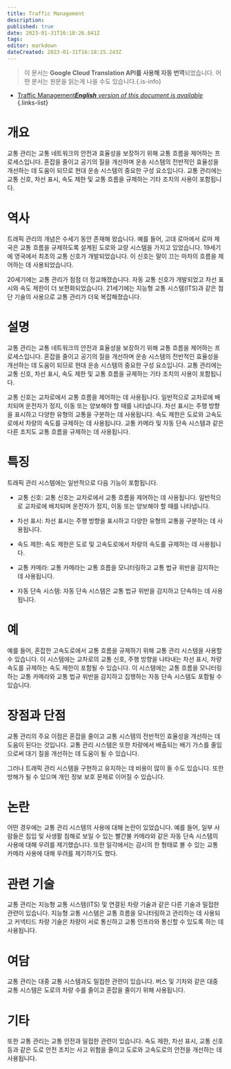 ```yaml
---
title: Traffic Management
description: 
published: true
date: 2023-01-31T16:18:26.841Z
tags: 
editor: markdown
dateCreated: 2023-01-31T16:18:25.243Z
---
```


> 이 문서는 **Google Cloud Translation API를 사용해 자동 번역**되었습니다.
어떤 문서는 원문을 읽는게 나을 수도 있습니다.{.is-info}

- [Traffic Management***English** version of this document is available*](/en/Knowledge-base/Dictionary/traffic-management)
{.links-list}


# 개요
교통 관리는 교통 네트워크의 안전과 효율성을 보장하기 위해 교통 흐름을 제어하는 프로세스입니다. 혼잡을 줄이고 공기의 질을 개선하며 운송 시스템의 전반적인 효율성을 개선하는 데 도움이 되므로 현대 운송 시스템의 중요한 구성 요소입니다. 교통 관리에는 교통 신호, 차선 표시, 속도 제한 및 교통 흐름을 규제하는 기타 조치의 사용이 포함됩니다.

# 역사
트래픽 관리의 개념은 수세기 동안 존재해 왔습니다. 예를 들어, 고대 로마에서 로마 제국은 교통 흐름을 규제하도록 설계된 도로와 교량 시스템을 가지고 있었습니다. 19세기에 영국에서 최초의 교통 신호가 개발되었습니다. 이 신호는 말이 끄는 마차의 흐름을 제어하는 데 사용되었습니다.

20세기에는 교통 관리가 점점 더 정교해졌습니다. 자동 교통 신호가 개발되었고 차선 표시와 속도 제한이 더 보편화되었습니다. 21세기에는 지능형 교통 시스템(ITS)과 같은 첨단 기술의 사용으로 교통 관리가 더욱 복잡해졌습니다.

# 설명
교통 관리는 교통 네트워크의 안전과 효율성을 보장하기 위해 교통 흐름을 제어하는 프로세스입니다. 혼잡을 줄이고 공기의 질을 개선하며 운송 시스템의 전반적인 효율성을 개선하는 데 도움이 되므로 현대 운송 시스템의 중요한 구성 요소입니다. 교통 관리에는 교통 신호, 차선 표시, 속도 제한 및 교통 흐름을 규제하는 기타 조치의 사용이 포함됩니다.

교통 신호는 교차로에서 교통 흐름을 제어하는 데 사용됩니다. 일반적으로 교차로에 배치되며 운전자가 정지, 이동 또는 양보해야 할 때를 나타냅니다. 차선 표시는 주행 방향을 표시하고 다양한 유형의 교통을 구분하는 데 사용됩니다. 속도 제한은 도로와 고속도로에서 차량의 속도를 규제하는 데 사용됩니다. 교통 카메라 및 자동 단속 시스템과 같은 다른 조치도 교통 흐름을 규제하는 데 사용됩니다.

# 특징
트래픽 관리 시스템에는 일반적으로 다음 기능이 포함됩니다.

- 교통 신호: 교통 신호는 교차로에서 교통 흐름을 제어하는 데 사용됩니다. 일반적으로 교차로에 배치되며 운전자가 정지, 이동 또는 양보해야 할 때를 나타냅니다.

- 차선 표시: 차선 표시는 주행 방향을 표시하고 다양한 유형의 교통을 구분하는 데 사용됩니다.

- 속도 제한: 속도 제한은 도로 및 고속도로에서 차량의 속도를 규제하는 데 사용됩니다.

- 교통 카메라: 교통 카메라는 교통 흐름을 모니터링하고 교통 법규 위반을 감지하는 데 사용됩니다.

- 자동 단속 시스템: 자동 단속 시스템은 교통 법규 위반을 감지하고 단속하는 데 사용됩니다.

# 예
예를 들어, 혼잡한 고속도로에서 교통 흐름을 규제하기 위해 교통 관리 시스템을 사용할 수 있습니다. 이 시스템에는 교차로의 교통 신호, 주행 방향을 나타내는 차선 표시, 차량 속도를 규제하는 속도 제한이 포함될 수 있습니다. 이 시스템에는 교통 흐름을 모니터링하는 교통 카메라와 교통 법규 위반을 감지하고 집행하는 자동 단속 시스템도 포함될 수 있습니다.

# 장점과 단점
교통 관리의 주요 이점은 혼잡을 줄이고 교통 시스템의 전반적인 효율성을 개선하는 데 도움이 된다는 것입니다. 교통 관리 시스템은 또한 차량에서 배출되는 배기 가스를 줄임으로써 대기 질을 개선하는 데 도움이 될 수 있습니다.

그러나 트래픽 관리 시스템을 구현하고 유지하는 데 비용이 많이 들 수도 있습니다. 또한 방해가 될 수 있으며 개인 정보 보호 문제로 이어질 수 있습니다.

# 논란
어떤 경우에는 교통 관리 시스템의 사용에 대해 논란이 있었습니다. 예를 들어, 일부 사람들은 침입 및 사생활 침해로 보일 수 있는 빨간불 카메라와 같은 자동 단속 시스템의 사용에 대해 우려를 제기했습니다. 또한 일각에서는 감시의 한 형태로 볼 수 있는 교통 카메라 사용에 대해 우려를 제기하기도 했다.

# 관련 기술
교통 관리는 지능형 교통 시스템(ITS) 및 연결된 차량 기술과 같은 다른 기술과 밀접한 관련이 있습니다. 지능형 교통 시스템은 교통 흐름을 모니터링하고 관리하는 데 사용되고 커넥티드 차량 기술은 차량이 서로 통신하고 교통 인프라와 통신할 수 있도록 하는 데 사용됩니다.

# 여담
교통 관리는 대중 교통 시스템과도 밀접한 관련이 있습니다. 버스 및 기차와 같은 대중 교통 시스템은 도로의 차량 수를 줄이고 혼잡을 줄이기 위해 사용됩니다.

# 기타
또한 교통 관리는 교통 안전과 밀접한 관련이 있습니다. 속도 제한, 차선 표시, 교통 신호등과 같은 도로 안전 조치는 사고 위험을 줄이고 도로와 고속도로의 안전을 개선하는 데 사용됩니다.